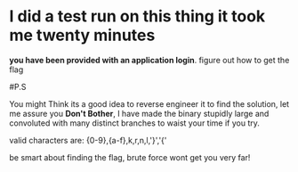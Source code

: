 # I did a test run on this thing it took me twenty minutes
**you have been provided with an application login**. 
figure out how to get the flag

#P.S

You might Think its a good idea to reverse engineer it to find the solution, let me assure you **Don't Bother**, I have made the binary stupidly large and convoluted with many distinct branches to waist your time if you try. 

valid characters are:
{0-9},{a-f},k,r,n,l,'}','{'

be smart about finding the flag, brute force wont get you very far!
